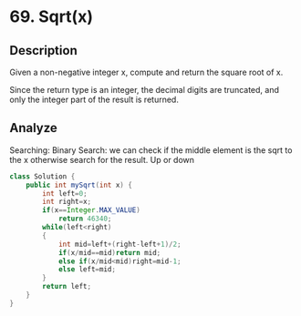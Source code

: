 # 69. Sqrt(x)
## Description
Given a non-negative integer x, compute and return the square root of x.

Since the return type is an integer, the decimal digits are truncated, and only the integer part of the result is returned.

## Analyze
Searching:
Binary Search: we can check if the middle element is the sqrt to the x otherwise search for the result. Up or down

```java
class Solution {
    public int mySqrt(int x) {
        int left=0;
        int right=x;
        if(x==Integer.MAX_VALUE)
            return 46340;
        while(left<right)
        {
            int mid=left+(right-left+1)/2;
            if(x/mid==mid)return mid;
            else if(x/mid<mid)right=mid-1;
            else left=mid;
        }
        return left;
    }
}
```
